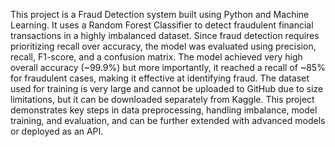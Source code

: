 This project is a Fraud Detection system built using Python and Machine Learning. It uses a Random Forest Classifier to detect fraudulent financial transactions in a highly imbalanced dataset.
Since fraud detection requires prioritizing recall over accuracy, the model was evaluated using precision, recall, F1-score, and a confusion matrix.
The model achieved very high overall accuracy (~99.9%) but more importantly, it reached a recall of ~85% for fraudulent cases, making it effective at identifying fraud.
The dataset used for training is very large and cannot be uploaded to GitHub due to size limitations, but it can be downloaded separately from Kaggle.
This project demonstrates key steps in data preprocessing, handling imbalance, model training, and evaluation, and can be further extended with advanced models or deployed as an API.
